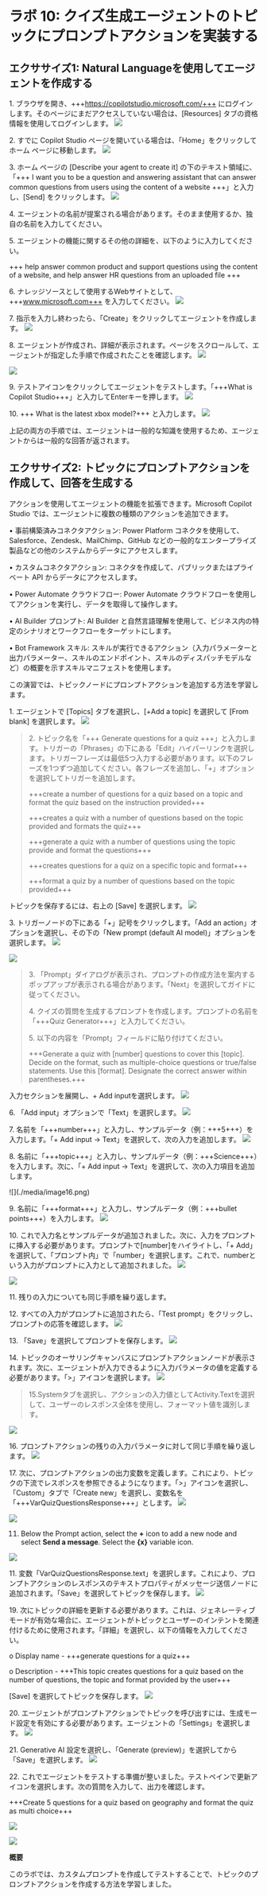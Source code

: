 # ラボ 10: クイズ生成エージェントのトピックにプロンプ​​トアクションを実装する

## エクササイズ1: Natural Languageを使用してエージェントを作成する

1\. ブラウザを開き、+++https://copilotstudio.microsoft.com/+++
にログインします。そのページにまだアクセスしていない場合は、\[Resources\] タブの資格情報を使用してログインします。
![](./media/image1.png)

2\. すでに Copilot Studio
ページを開いている場合は、「Home」をクリックしてホーム
ページに移動します。
![](./media/image2.png)

3\. ホーム ページの \[Describe your agent to create it\]
の下のテキスト領域に、「+++ I want you to be a question and answering
assistant that can answer common questions from users using the content
of a website +++」と入力し、\[Send\]
をクリックします。
![](./media/image3.png)

4\.
エージェントの名前が提案される場合があります。そのまま使用するか、独自の名前を入力してください。

5\.
エージェントの機能に関するその他の詳細を、以下のように入力してください。

+++ help answer common product and support questions using the content
of a website, and help answer HR questions from an uploaded file +++

6\. ナレッジソースとして使用するWebサイトとして、+++www.microsoft.com+++
を入力してください。
![](./media/image4.png)

7\.
指示を入力し終わったら、「Create」をクリックしてエージェントを作成します。
![](./media/image5.png)

8\.
エージェントが作成され、詳細が表示されます。ページをスクロールして、エージェントが指定した手順で作成されたことを確認します。
![](./media/image6.png)

![](./media/image7.png)

9\. テストアイコンをクリックしてエージェントをテストします。「+++What is
Copilot
Studio+++」と入力してEnterキーを押します。
![](./media/image8.png)

10\. +++ What is the latest xbox model?+++
と入力します。
![](./media/image9.png)

上記の両方の手順では、エージェントは一般的な知識を使用するため、エージェントからは一般的な回答が返されます。

## エクササイズ2: トピックにプロンプ​​トアクションを作成して、回答を生成する

アクションを使用してエージェントの機能を拡張できます。Microsoft Copilot
Studio では、エージェントに複数の種類のアクションを追加できます。

• 事前構築済みコネクタアクション: Power Platform
コネクタを使用して、Salesforce、Zendesk、MailChimp、GitHub
などの一般的なエンタープライズ製品などの他のシステムからデータにアクセスします。

• カスタムコネクタアクション:
コネクタを作成して、パブリックまたはプライベート API
からデータにアクセスします。

• Power Automate クラウドフロー: Power Automate
クラウドフローを使用してアクションを実行し、データを取得して操作します。

• AI Builder プロンプト: AI Builder
と自然言語理解を使用して、ビジネス内の特定のシナリオとワークフローをターゲットにします。

• Bot Framework スキル:
スキルが実行できるアクション（入力パラメーターと出力パラメーター、スキルのエンドポイント、スキルのディスパッチモデルなど）の概要を示すスキルマニフェストを使用します。

この演習では、トピックノードにプロンプ​​トアクションを追加する方法を学習します。

1\. エージェントで \[Topics\] タブを選択し、\[+Add a topic\] を選択して
\[From blank\] を選択します。
![](./media/image10.png)

> 2\. トピック名を「+++ Generate questions for a quiz
> +++」と入力します。トリガーの「Phrases」の下にある「Edit」ハイパーリンクを選択します。トリガーフレーズは最低5つ入力する必要があります。以下のフレーズを1つずつ追加してください。各フレーズを追加し、「+」オプションを選択してトリガーを追加します。
>
> +++create a number of questions for a quiz based on a topic and format
> the quiz based on the instruction provided+++
>
> +++creates a quiz with a number of questions based on the topic
> provided and formats the quiz+++
>
> +++generate a quiz with a number of questions using the topic provide
> and format the questions+++
>
> +++creates questions for a quiz on a specific topic and format+++
>
> +++format a quiz by a number of questions based on the topic
> provided+++

トピックを保存するには、右上の \[Save\]
を選択します。
![](./media/image11.png)

3\. トリガーノードの下にある「+」記号をクリックします。「Add an
action」オプションを選択し、その下の「New prompt (default AI
model)」オプションを選択します。
![](./media/image12.png)

![](./media/image13.png)

> 3\.
> 「Prompt」ダイアログが表示され、プロンプトの作成方法を案内するポップアップが表示される場合があります。「Next」を選択してガイドに従ってください。
>
> 4\.
> クイズの質問を生成するプロンプトを作成します。プロンプトの名前を「+++Quiz
> Generator+++」と入力してください。
>
> 5\. 以下の内容を「Prompt」フィールドに貼り付けてください。
>
> +++Generate a quiz with \[number\] questions to cover this \[topic\].
> Decide on the format, such as multiple-choice questions or true/false
> statements. Use this \[format\]. Designate the correct answer within
> parentheses.+++

入力セクションを展開し、+ Add
inputを選択します。
![](./media/image14.png)

6\. 「Add
input」オプションで「Text」を選択します。
![](./media/image15.png)

7\.
名前を「+++number+++」と入力し、サンプルデータ（例：+++5+++）を入力します。「+
Add input -\>
Text」を選択して、次の入力を追加します。
![](./media/image16.png)

8\.
名前に「+++topic+++」と入力し、サンプルデータ（例：+++Science+++）を入力します。次に、「+
Add input -\> Text」を選択して、次の入力項目を追加します。

\![\](./media/image16.png)

9\. 名前に「+++format+++」と入力し、サンプルデータ（例：+++bullet
points+++）を入力します。
![](./media/image17.png)

10\.
これで入力名とサンプルデータが追加されました。次に、入力をプロンプトに挿入する必要があります。プロンプトで\[number\]をハイライトし、「+
Add」を選択して、「プロンプト内」で「number」を選択します。これで、numberという入力がプロンプトに入力として追加されました。
![](./media/image18.png)

![](./media/image19.png)

11\. 残りの入力についても同じ手順を繰り返します。

12\. すべての入力がプロンプトに追加されたら、「Test
prompt」をクリックし、プロンプトの応答を確認します。
![](./media/image20.png)

13\.
「Save」を選択してプロンプトを保存します。
![](./media/image21.png)

14\.
トピックのオーサリングキャンバスにプロンプ​​トアクションノードが表示されます。次に、エージェントが入力できるように入力パラメータの値を定義する必要があります。「\>」アイコンを選択します。
![](./media/image22.png)

> 15.Systemタブを選択し、アクションの入力値としてActivity.Textを選択して、ユーザーのレスポンス全体を使用し、フォーマット値を識別します。

![](./media/image23.png)

16\.
プロンプトアクションの残りの入力パラメータに対して同じ手順を繰り返します。
![](./media/image24.png)

17\.
次に、プロンプトアクションの出力変数を定義します。これにより、トピックの下流でレスポンスを参照できるようになります。「\>」アイコンを選択し、「Custom」タブで「Create
new」を選択し、変数名を「+++VarQuizQuestionsResponse+++」とします。
![](./media/image25.png)

![](./media/image26.png)

11. Below the Prompt action, select the **+** icon to add a new node and
    select **Send a message**. Select the **{x}** variable icon.

![](./media/image27.png)

11\.
変数「VarQuizQuestionsResponse.text」を選択します。これにより、プロンプトアクションのレスポンスのテキストプロパティがメッセージ送信ノードに追加されます。「Save」を選択してトピックを保存します。
![](./media/image28.png)

19\.
次にトピックの詳細を更新する必要があります。これは、ジェネレーティブモードが有効な場合に、エージェントがトピックとユーザーのインテントを関連付けるために使用されます。「詳細」を選択し、以下の情報を入力してください。

o Display name - +++generate questions for a quiz+++

o Description - +++This topic creates questions for a quiz based on the
number of questions, the topic and format provided by the user+++

\[Save\]
を選択してトピックを保存します。
![](./media/image29.png)

20\.
エージェントがプロンプトアクションでトピックを呼び出すには、生成モード設定を有効にする必要があります。エージェントの「Settings」を選択します。
![](./media/image30.png)

21\. Generative AI 設定を選択し、「Generate
(preview)」を選択してから「Save」を選択します。
![](./media/image31.png)

22\.
これでエージェントをテストする準備が整いました。テストペインで更新アイコンを選択します。次の質問を入力して、出力を確認します。

+++Create 5 questions for a quiz based on geography and format the quiz
as multi choice+++

![](./media/image32.png)

![](./media/image33.png)

**概要**

このラボでは、カスタムプロンプトを作成してテストすることで、トピックのプロンプトアクションを作成する方法を学習しました。

